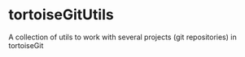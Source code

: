 # tortoiseGitUtils
A collection of utils to work with several projects (git repositories) in tortoiseGit
